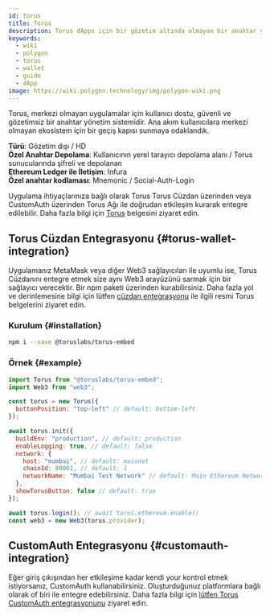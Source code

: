 ```yaml
---
id: torus
title: Torus
description: Torus dApps için bir gözetim altında olmayan bir anahtar yönetim sistemidir
keywords:
  - wiki
  - polygon
  - torus
  - wallet
  - guide
  - dApp
image: https://wiki.polygon.technology/img/polygon-wiki.png
---
```


Torus, merkezi olmayan uygulamalar için kullanıcı dostu, güvenli ve gözetimsiz bir anahtar yönetim sistemidir. Ana akım kullanıcılara merkezi olmayan ekosistem için bir geçiş kapısı sunmaya odaklandık.

**Türü**: Gözetim dışı / HD<br/> **Özel Anahtar Depolama**: Kullanıcının yerel tarayıcı depolama alanı / Torus sunucularında şifreli ve depolanan<br/> **Ethereum Ledger ile İletişim**: Infura <br/>
**Özel anahtar kodlaması**: Mnemonic / Social-Auth-Login<br/>

Uygulama ihtiyaçlarınıza bağlı olarak Torus Torus Cüzdan üzerinden veya CustomAuth üzerinden Torus Ağı ile doğrudan etkileşim kurarak entegre edilebilir. Daha fazla bilgi için [Torus](https://docs.tor.us/) belgesini ziyaret edin.

## Torus Cüzdan Entegrasyonu {#torus-wallet-integration}

Uygulamanız MetaMask veya diğer Web3 sağlayıcıları ile uyumlu ise, Torus Cüzdanını entegre etmek size aynı Web3 arayüzünü sarmak için bir sağlayıcı verecektir. Bir npm paketi üzerinden kurabilirsiniz. Daha fazla yol ve derinlemesine bilgi için lütfen [cüzdan entegrasyonu](https://docs.tor.us/wallet/get-started) ile ilgili resmi Torus belgelerini ziyaret edin.

### Kurulum {#installation}

```bash
npm i --save @toruslabs/torus-embed
```

### Örnek {#example}

```js title="torus-example.js"
import Torus from "@toruslabs/torus-embed";
import Web3 from "web3";

const torus = new Torus({
  buttonPosition: "top-left" // default: bottom-left
});

await torus.init({
  buildEnv: "production", // default: production
  enableLogging: true, // default: false
  network: {
    host: "mumbai", // default: mainnet
    chainId: 80001, // default: 1
    networkName: "Mumbai Test Network" // default: Main Ethereum Network
  },
  showTorusButton: false // default: true
});

await torus.login(); // await torus.ethereum.enable()
const web3 = new Web3(torus.provider);
```

## CustomAuth Entegrasyonu {#customauth-integration}

Eğer giriş çıkışından her etkileşime kadar kendi your kontrol etmek istiyorsanız, CustomAuth kullanabilirsiniz. Oluşturduğunuz platformlara bağlı olarak of biri ile entegre edebilirsiniz. Daha fazla bilgi için [lütfen Torus CustomAuth entegrasyonunu](https://docs.tor.us/customauth/get-started) ziyaret edin.
